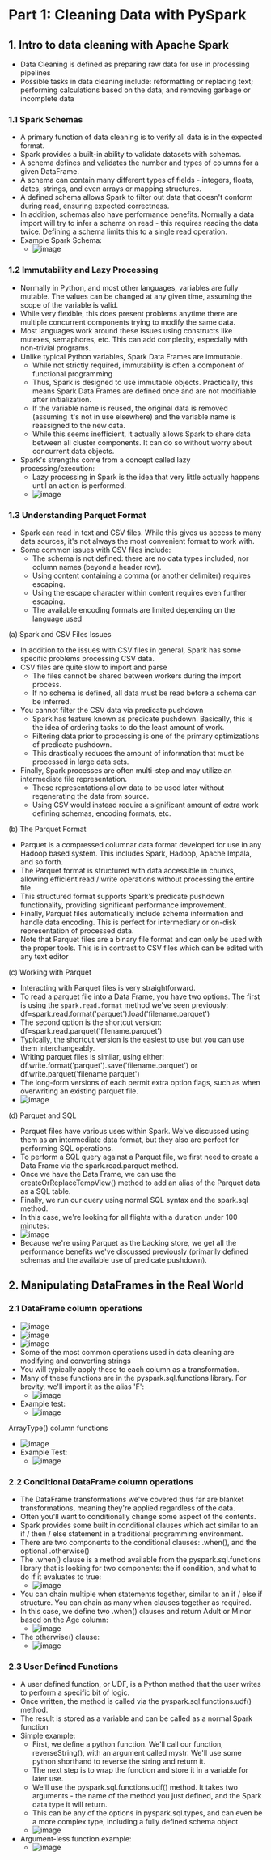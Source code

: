 # Part 1: Cleaning Data with PySpark

## 1. Intro to data cleaning with Apache Spark
* Data Cleaning is defined as preparing raw data for use in processing pipelines
* Possible tasks in data cleaning include: reformatting or replacing text; performing calculations based on the data; and removing garbage or incomplete data

### 1.1 Spark Schemas
* A primary function of data cleaning is to verify all data is in the expected format.
* Spark provides a built-in ability to validate datasets with schemas.
* A schema defines and validates the number and types of columns for a given DataFrame.
* A schema can contain many different types of fields - integers, floats, dates, strings, and even arrays or mapping structures.
* A defined schema allows Spark to filter out data that doesn't conform during read, ensuring expected correctness.
* In addition, schemas also have performance benefits. Normally a data import will try to infer a schema on read - this requires reading the data twice. Defining a schema limits this to a single read operation.
* Example Spark Schema:
   * ![image](https://github.com/IsaacMwendwa/Big-Data-with-PySpark/assets/51324520/649f0b6f-7e91-4cdc-b237-6c8eb6940e3b)

### 1.2 Immutability and Lazy Processing
* Normally in Python, and most other languages, variables are fully mutable. The values can be changed at any given time, assuming the scope of the variable is valid.
* While very flexible, this does present problems anytime there are multiple concurrent components trying to modify the same data.
* Most languages work around these issues using constructs like mutexes, semaphores, etc. This can add complexity, especially with non-trivial programs.
* Unlike typical Python variables, Spark Data Frames are immutable.
  * While not strictly required, immutability is often a component of functional programming
  * Thus, Spark is designed to use immutable objects. Practically, this means Spark Data Frames are defined once and are not modifiable after initialization.
  * If the variable name is reused, the original data is removed (assuming it's not in use elsewhere) and the variable name is reassigned to the new data.
  * While this seems inefficient, it actually allows Spark to share data between all cluster components. It can do so without worry about concurrent data objects.
* Spark's strengths come from a concept called lazy processing/execution:
  * Lazy processing in Spark is the idea that very little actually happens until an action is performed.
  * ![image](https://github.com/IsaacMwendwa/Big-Data-with-PySpark/assets/51324520/dfa7f4d3-3004-4f65-b9c6-c1f39cbea86d)

### 1.3 Understanding Parquet Format
* Spark can read in text and CSV files. While this gives us access to many data sources, it's not always the most convenient format to work with.
* Some common issues with CSV files include:
  * The schema is not defined: there are no data types included, nor column names (beyond a header row).
  * Using content containing a comma (or another delimiter) requires escaping.
  * Using the escape character within content requires even further escaping.
  * The available encoding formats are limited depending on the language used

(a) Spark and CSV Files Issues
* In addition to the issues with CSV files in general, Spark has some specific problems processing CSV data.
* CSV files are quite slow to import and parse
  * The files cannot be shared between workers during the import process.
  * If no schema is defined, all data must be read before a schema can be inferred.
* You cannot filter the CSV data via predicate pushdown
  * Spark has feature known as predicate pushdown. Basically, this is the idea of ordering tasks to do the least amount of work.
  * Filtering data prior to processing is one of the primary optimizations of predicate pushdown.
  * This drastically reduces the amount of information that must be processed in large data sets.
* Finally, Spark processes are often multi-step and may utilize an intermediate file representation.
  * These representations allow data to be used later without regenerating the data from source.
  * Using CSV would instead require a significant amount of extra work defining schemas, encoding formats, etc.

(b) The Parquet Format
* Parquet is a compressed columnar data format developed for use in any Hadoop based system. This includes Spark, Hadoop, Apache Impala, and so forth.
* The Parquet format is structured with data accessible in chunks, allowing efficient read / write operations without processing the entire file.
* This structured format supports Spark's predicate pushdown functionality, providing significant performance improvement.
* Finally, Parquet files automatically include schema information and handle data encoding. This is perfect for intermediary or on-disk representation of processed data.
* Note that Parquet files are a binary file format and can only be used with the proper tools. This is in contrast to CSV files which can be edited with any text editor

(c) Working with Parquet 
* Interacting with Parquet files is very straightforward.
* To read a parquet file into a Data Frame, you have two options. The first is using the `spark.read.format` method we've seen previously: df=spark.read.format('parquet').load('filename.parquet')
* The second option is the shortcut version: df=spark.read.parquet('filename.parquet')
* Typically, the shortcut version is the easiest to use but you can use them interchangeably.
* Writing parquet files is similar, using either: df.write.format('parquet').save('filename.parquet') or df.write.parquet('filename.parquet')
* The long-form versions of each permit extra option flags, such as when overwriting an existing parquet file.
* ![image](https://github.com/IsaacMwendwa/Big-Data-with-PySpark/assets/51324520/08095fa6-7198-4be0-9d7e-839f2b31093c)

(d) Parquet and SQL
* Parquet files have various uses within Spark. We've discussed using them as an intermediate data format, but they also are perfect for performing SQL operations.
* To perform a SQL query against a Parquet file, we first need to create a Data Frame via the spark.read.parquet method.
* Once we have the Data Frame, we can use the createOrReplaceTempView() method to add an alias of the Parquet data as a SQL table.
* Finally, we run our query using normal SQL syntax and the spark.sql method.
* In this case, we're looking for all flights with a duration under 100 minutes:
* ![image](https://github.com/IsaacMwendwa/Big-Data-with-PySpark/assets/51324520/5e6b7ac5-ea7c-4afe-a1a8-1fe81f147eed)
* Because we're using Parquet as the backing store, we get all the performance benefits we've discussed previously (primarily defined schemas and the available use of predicate pushdown).


## 2. Manipulating DataFrames in the Real World

### 2.1 DataFrame column operations
* ![image](https://github.com/IsaacMwendwa/Big-Data-with-PySpark/assets/51324520/fdc4f209-0920-4f6f-89f8-fb93ef7bc0df)
* ![image](https://github.com/IsaacMwendwa/Big-Data-with-PySpark/assets/51324520/79d44e93-c3f8-4d5d-9282-3f1ba461644c)
* ![image](https://github.com/IsaacMwendwa/Big-Data-with-PySpark/assets/51324520/ddc8955b-1e29-41b0-9ce3-036aa7a040d1)
* Some of the most common operations used in data cleaning are modifying and converting strings
* You will typically apply these to each column as a transformation.
* Many of these functions are in the pyspark.sql.functions library. For brevity, we'll import it as the alias 'F':
  * ![image](https://github.com/IsaacMwendwa/Big-Data-with-PySpark/assets/51324520/265c2ac2-90a7-44f4-a8a7-7fac8cec773d)
* Example test:
  * ![image](https://github.com/IsaacMwendwa/Big-Data-with-PySpark/assets/51324520/4c743a3e-3098-4317-948f-a0c5ffbec79d)

ArrayType() column functions
* ![image](https://github.com/IsaacMwendwa/Big-Data-with-PySpark/assets/51324520/9f95ea8a-847f-4f5c-9442-ebad7d44f067)
* Example Test:
  * ![image](https://github.com/IsaacMwendwa/Big-Data-with-PySpark/assets/51324520/f791d959-0dfe-45b8-831d-92dfc8bcb45d)

### 2.2 Conditional DataFrame column operations
* The DataFrame transformations we've covered thus far are blanket transformations, meaning they're applied regardless of the data.
* Often you'll want to conditionally change some aspect of the contents.
* Spark provides some built in conditional clauses which act similar to an if / then / else statement in a traditional programming environment.
* There are two components to the conditional clauses: .when(), and the optional .otherwise()
* The .when() clause is a method available from the pyspark.sql.functions library that is looking for two components: the if condition, and what to do if it evaluates to true:
  * ![image](https://github.com/IsaacMwendwa/Big-Data-with-PySpark/assets/51324520/80f26645-6246-4251-8c83-49e0ac1bd09d)
* You can chain multiple when statements together, similar to an if / else if structure. You can chain as many when clauses together as required.
* In this case, we define two .when() clauses and return Adult or Minor based on the Age column:
  * ![image](https://github.com/IsaacMwendwa/Big-Data-with-PySpark/assets/51324520/810ef2c3-0a0f-4ceb-8e7e-18ba9fd9705e)
* The otherwise() clause:
  * ![image](https://github.com/IsaacMwendwa/Big-Data-with-PySpark/assets/51324520/d651d52a-ee25-4fb0-9548-7a362d21eac3)

### 2.3 User Defined Functions
* A user defined function, or UDF, is a Python method that the user writes to perform a specific bit of logic.
* Once written, the method is called via the pyspark.sql.functions.udf() method.
* The result is stored as a variable and can be called as a normal Spark function
* Simple example:
  * First, we define a python function. We'll call our function, reverseString(), with an argument called mystr. We'll use some python shorthand to reverse the string and return it.
  * The next step is to wrap the function and store it in a variable for later use.
  * We'll use the pyspark.sql.functions.udf() method. It takes two arguments - the name of the method you just defined, and the Spark data type it will return.
  * This can be any of the options in pyspark.sql.types, and can even be a more complex type, including a fully defined schema object
  * ![image](https://github.com/IsaacMwendwa/Big-Data-with-PySpark/assets/51324520/fb373c07-b9f8-423e-b221-a41c24aecfdb)
* Argument-less function example:
  * ![image](https://github.com/IsaacMwendwa/Big-Data-with-PySpark/assets/51324520/cfc503e5-e93a-4afb-bf99-97f5db4c5424)




